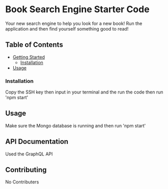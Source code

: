 # Book Search Engine Starter Code
Your new search engine to help you look for a new book! Run the application and then find yourself something good to read!

## Table of Contents

- [Getting Started](#getting-started)
  - [Installation](#installation)
- [Usage](#usage)

### Installation
Copy the SSH key then input in your terminal and the run the code then run 'npm start'

## Usage
Make sure the Mongo database is running and then run 'npm start'

## API Documentation
Used the GraphQL API
## Contributing
No Contributers


